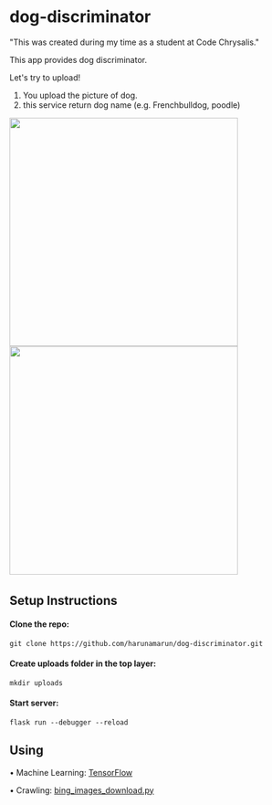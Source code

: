 # dog-discriminator

"This was created during my time as a student at Code Chrysalis."

This app provides dog discriminator.

Let's try to upload!

1. You upload the picture of dog.
2. this service return dog name (e.g. Frenchbulldog, poodle)

<img src="https://user-images.githubusercontent.com/56245555/75405959-8a421b80-5952-11ea-8235-6b3d220c11aa.png" width="400px">
<img src="https://user-images.githubusercontent.com/56245555/75406645-4fd97e00-5954-11ea-9445-71b088e98666.png" width="400px">　

## Setup Instructions

#### Clone the repo:

```
git clone https://github.com/harunamarun/dog-discriminator.git
```

#### Create uploads folder in the top layer:

```
mkdir uploads
```

#### Start server:

```
flask run --debugger --reload
```

## Using

• Machine Learning: <a href=https://www.tensorflow.org> TensorFlow </a>

• Crawling: <a href=https://gist.githubusercontent.com/SellersEvan/420aa58176e6aed3b043b034f010f2d5/raw/151f93c52d42301ee1149ee785c9ed5ba66902e1> bing_images_download.py</a>
